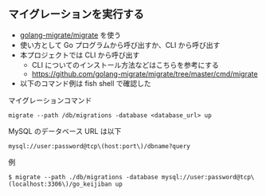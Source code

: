 ## マイグレーションを実行する

- [golang\-migrate/migrate](https://github.com/golang-migrate/migrate) を使う
- 使い方として Go プログラムから呼び出すか、CLI から呼び出す
- 本プロジェクトでは CLI から呼び出す
  - CLI についてのインストール方法などはこちらを参考にする
  - https://github.com/golang-migrate/migrate/tree/master/cmd/migrate
- 以下のコマンド例は fish shell で確認した

マイグレーションコマンド

```
migrate --path /db/migrations -database <database_url> up
```

MySQL のデータベース URL は以下

```
mysql://user:password@tcp\(host:port\)/dbname?query
```

例

```
$ migrate --path ./db/migrations -database mysql://user:password@tcp\(localhost:3306\)/go_keijiban up
```
